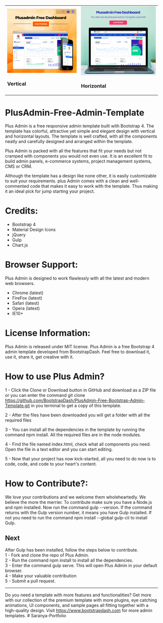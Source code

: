 <table>
  <tr>
    <td>
      <a href="https://www.bootstrapdash.com/demo/plus-free/template/demo_1/index.html" target="_blank"><img src="screenshot-vertical.jpg"></a>
      <h3>Vertical</h3>
    </td>
    <td>
      <a href="https://www.bootstrapdash.com/demo/plus-free/template/demo_2/index.html" target="_blank"><img src="screenshot-horizontal.jpg"></a>
      <h3>Horizontal</h3>
    </td>
  </tr>
</table>

<h1>PlusAdmin-Free-Admin-Template</h1>
Plus Admin is a free responsive admin template built with Bootstrap 4. The template has colorful, attractive yet simple and elegant design with vertical and horizontal layouts. The template is well crafted, with all the components neatly and carefully designed and arranged within the template.

Plus Admin is packed with all the features that fit your needs but not cramped with components you would not even use. It is an excellent fit to build admin panels, e-commerce systems, project management systems, CMS or CRM.

Although the template has a design like none other, it is easily customizable to suit your requirements. plus Admin comes with a clean and well-commented code that makes it easy to work with the template. Thus making it an ideal pick for jump starting your project.

<h1>Credits:</h1>

- Bootstrap 4
- Material Design Icons
- jQuery
- Gulp
- Chart.js

<h1>Browser Support:</h1>

Plus Admin is designed to work flawlessly with all the latest and modern web browsers.

- Chrome (latest)
- FireFox (latest)
- Safari (latest)
- Opera (latest)
- IE10+

<h1>License Information:</h1>

Plus Admin is released under MIT license. Plus Admin is a free Bootstrap 4 admin template developed from BootstrapDash. Feel free to download it, use it, share it, get creative with it.

<h1>How to use Plus Admin?</h1>

1 - Click the Clone or Download button in GitHub and download as a ZIP file or you can enter the command git clone https://github.com/BootstrapDash/PlusAdmin-Free-Bootstrap-Admin-Template.git in you terminal to get a copy of this template.

2 - After the files have been downloaded you will get a folder with all the required files

3 - You can install all the dependencies in the template by running the command npm install. All the required files are in the node modules.

4 - Find the file named index.html, check what all components you need. Open the file in a text editor and you can start editing.

5 - Now that your project has now kick-started, all you need to do now is to code, code, and code to your heart's content.

<h1>How to Contribute?:</h1>

We love your contributions and we welcome them wholeheartedly. We believe the more the merrier.
To contribute make sure you have a Node.js and npm installed. Now run the command gulp --version. If the command returns with the Gulp version number, it means you have Gulp installed. If not you need to run the command npm install --global gulp-cli to install Gulp.

<h2>Next</h2>

After Gulp has been installed, follow the steps below to contribute.
<br>
1 - Fork and clone the repo of Plus Admin.
<br>
2 - Run the command npm install to install all the dependencies.
<br>
3 - Enter the command gulp serve. This will open Plus Admin in your default browser.
<br>
4 - Make your valuable contribution
<br>
5 - Submit a pull request.

  <hr>
	Do you need a template with more features and functionalities? Get more with our collection of the premium template with more plugins, eye catching animations, UI components, and sample pages all fitting together with a high-quality design.
Visit
  <a href="https://www.bootstrapdash.com" target="_blank">https://www.bootstrapdash.com</a> for more admin templates.
# Saranya-Portfolio
